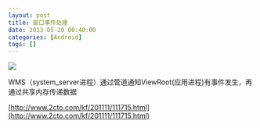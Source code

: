 ```yaml
---
layout: post
title: 窗口事件处理
date: 2013-05-20 00:40:00
categories: [Android]
tags: []
---
```

![](http://img.blog.csdn.net/20130520003831456)



WMS（system_server进程）通过管道通知ViewRoot(应用进程)有事件发生，再通过共享内存传递数据




[http://www.2cto.com/kf/201111/111715.html](http://www.2cto.com/kf/201111/111715.html)
